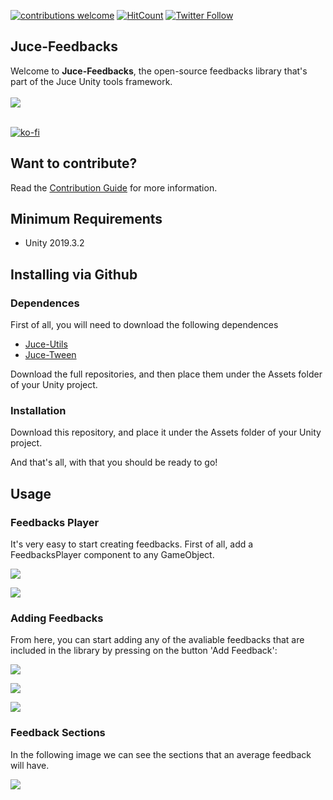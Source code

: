 [![contributions welcome](https://img.shields.io/badge/contributions-welcome-brightgreen.svg?style=flat)](https://github.com/Juce-Assets/Juce-Feedbacks/issues)
[![HitCount](http://hits.dwyl.com/{juce-assets}/{juce-feedbacks}.svg)](http://hits.dwyl.com/{juce-assets}/{juce-feedbacks})
[![Twitter Follow](https://img.shields.io/badge/twitter-%406uillem-blue.svg?style=flat&label=Follow)](https://twitter.com/6uillem)
## Juce-Feedbacks
Welcome to **Juce-Feedbacks**, the open-source feedbacks library that's part of the Juce Unity tools framework.
 <br/>
 <br/>
![](https://github.com/Juce-Assets/Juce-Feedbacks/blob/master/Misc/LogoShortHeight.png)
 <br/>
 <br/>
 
 [![ko-fi](https://www.ko-fi.com/img/githubbutton_sm.svg)](https://ko-fi.com/juceunity)
 
## Want to contribute?
Read the [Contribution Guide](https://github.com/Juce-Assets/Juce-Feedbacks/wiki/Contrubution-guide) for more information.
 
## Minimum Requirements
- Unity 2019.3.2

## Installing via Github
### Dependences
First of all, you will need to download the following dependences
- [Juce-Utils](https://github.com/Juce-Assets/Juce-Utils)
- [Juce-Tween](https://github.com/Juce-Assets/Juce-Tween)

Download the full repositories, and then place them under the Assets folder of your Unity project.

### Installation
Download this repository, and place it under the Assets folder of your Unity project.

And that's all, with that you should be ready to go!

## Usage
### Feedbacks Player
It's very easy to start creating feedbacks. First of all, add a FeedbacksPlayer component to any GameObject. 

![](https://github.com/Juce-Assets/Juce-Feedbacks/blob/master/Misc/UsingFeedbacks1.png)

![](https://github.com/Juce-Assets/Juce-Feedbacks/blob/master/Misc/UsingFeedbacks2.png)

### Adding Feedbacks
From here, you can start adding any of the avaliable feedbacks that are included in the library by pressing on the  button 'Add Feedback':

![](https://github.com/Juce-Assets/Juce-Feedbacks/blob/master/Misc/UsingFeedbacks3.png)

![](https://github.com/Juce-Assets/Juce-Feedbacks/blob/master/Misc/UsingFeedbacks4.png)

![](https://github.com/Juce-Assets/Juce-Feedbacks/blob/master/Misc/UsingFeedbacks5.png)

### Feedback Sections
In the following image we can see the sections that an average feedback will have.

![](https://github.com/Juce-Assets/Juce-Feedbacks/blob/master/Misc/FeedbackSkeleton.png)

